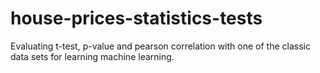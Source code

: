 # house-prices-statistics-tests
Evaluating t-test, p-value and pearson correlation with one of the classic data sets for learning machine learning.
